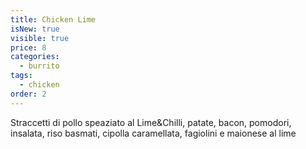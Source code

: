 ```yaml
---
title: Chicken Lime
isNew: true
visible: true
price: 8
categories:
  - burrito
tags:
  - chicken
order: 2
---
```


Straccetti di pollo speaziato al Lime&Chilli, patate, bacon, pomodori, insalata, riso basmati, cipolla caramellata, fagiolini e maionese al lime
